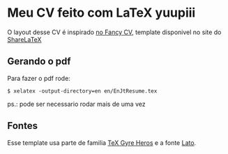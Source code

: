 # Meu CV feito com LaTeX yuupiii

O layout desse CV é inspirado [no Fancy CV](), template disponivel no site do [ShareLaTeX]()

## Gerando o pdf

Para fazer o pdf rode:
```console
$ xelatex -output-directory=en en/EnJtResume.tex
```
ps.: pode ser necessario rodar mais de uma vez

## Fontes

Esse template usa parte de familia [TeX Gyre Heros](https://www.fontsquirrel.com/fonts/TeX-Gyre-Heros) e a fonte [Lato](https://fonts.google.com/specimen/Lato?selection.family=Lato).
